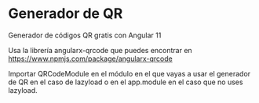 # Generador de QR
Generador de códigos QR gratis con Angular 11

Usa la librería angularx-qrcode que puedes encontrar en https://www.npmjs.com/package/angularx-qrcode

Importar QRCodeModule en el módulo en el que vayas a usar el generador de QR en el caso de lazyload o en el app.module en el caso que no uses lazyload.
